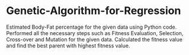 # Genetic-Algorithm-for-Regression
Estimated Body-Fat percentage for the given data using Python code.
Performed all the necessary steps such as Fitness Evaluation, Selection, Cross-over and Mutation for the given data. 
Calculated the fitness value and find the best parent with highest fitness value.
